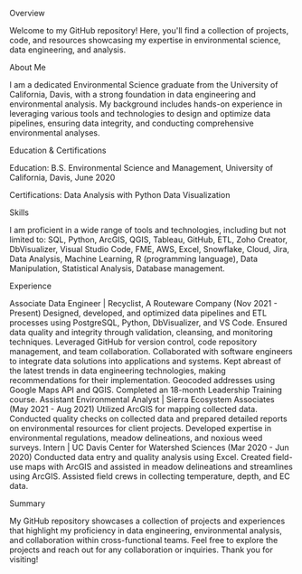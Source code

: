 Overview

Welcome to my GitHub repository! Here, you'll find a collection of projects, code, and resources showcasing my expertise in environmental science, data engineering, and analysis.


About Me

I am a dedicated Environmental Science graduate from the University of California, Davis, with a strong foundation in data engineering and environmental analysis. My background includes hands-on experience in leveraging various tools and technologies to design and optimize data pipelines, ensuring data integrity, and conducting comprehensive environmental analyses.


Education & Certifications

Education: B.S. Environmental Science and Management, University of California, Davis, June 2020

Certifications: Data Analysis with Python Data Visualization


Skills

I am proficient in a wide range of tools and technologies, including but not limited to:
SQL, Python, ArcGIS, QGIS, Tableau, GitHub, ETL, Zoho Creator, DbVisualizer, Visual Studio Code, FME, AWS, Excel, Snowflake, Cloud, Jira, Data Analysis, Machine Learning, R (programming language), Data Manipulation, Statistical Analysis, Database management.


Experience

Associate Data Engineer | Recyclist, A Routeware Company (Nov 2021 - Present)
Designed, developed, and optimized data pipelines and ETL processes using PostgreSQL, Python, DbVisualizer, and VS Code.
Ensured data quality and integrity through validation, cleansing, and monitoring techniques.
Leveraged GitHub for version control, code repository management, and team collaboration.
Collaborated with software engineers to integrate data solutions into applications and systems.
Kept abreast of the latest trends in data engineering technologies, making recommendations for their implementation.
Geocoded addresses using Google Maps API and QGIS.
Completed an 18-month Leadership Training course.
Assistant Environmental Analyst | Sierra Ecosystem Associates (May 2021 - Aug 2021)
Utilized ArcGIS for mapping collected data.
Conducted quality checks on collected data and prepared detailed reports on environmental resources for client projects.
Developed expertise in environmental regulations, meadow delineations, and noxious weed surveys.
Intern | UC Davis Center for Watershed Sciences (Mar 2020 - Jun 2020)
Conducted data entry and quality analysis using Excel.
Created field-use maps with ArcGIS and assisted in meadow delineations and streamlines using ArcGIS.
Assisted field crews in collecting temperature, depth, and EC data.


Summary

My GitHub repository showcases a collection of projects and experiences that highlight my proficiency in data engineering, environmental analysis, and collaboration within cross-functional teams. Feel free to explore the projects and reach out for any collaboration or inquiries. Thank you for visiting!
